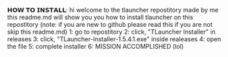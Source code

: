 𝗛𝗢𝗪 𝗧𝗢 𝗜𝗡𝗦𝗧𝗔𝗟𝗟:
hi welcome to the tlauncher repostitory made by me this readme.md will show you you how to install tlauncher on this repostitory
(note: if you are new to github please read this if you are not skip this readme.md)
1: go to repostitory 2: click, "TLauncher Installer" in releases 3: click, "TLauncher-Installer-1.5.4.1.exe" inside realeases 
4: open the file 5: complete installer 6: MISSION ACCOMPLISHED (lol)

